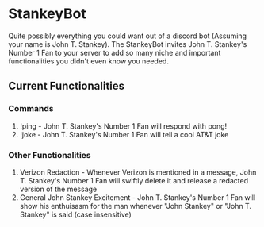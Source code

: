 # StankeyBot
Quite possibly everything you could want out of a discord bot (Assuming your name is John T. Stankey). The StankeyBot invites John T. Stankey's Number 1 Fan to your server to add so many niche and important functionalities you didn't even know you needed.

## Current Functionalities
### Commands
1. !ping - John T. Stankey's Number 1 Fan will respond with pong!
2. !joke - John T. Stankey's Number 1 Fan will tell a cool AT&T joke

### Other Functionalities
1. Verizon Redaction - Whenever Verizon is mentioned in a message, John T. Stankey's Number 1 Fan will swiftly delete it and release a redacted version of the message
2. General John Stankey Excitement - John T. Stankey's Number 1 Fan will show his enthuisasm for the man whenever "John Stankey" or "John T. Stankey" is said (case insensitive)
